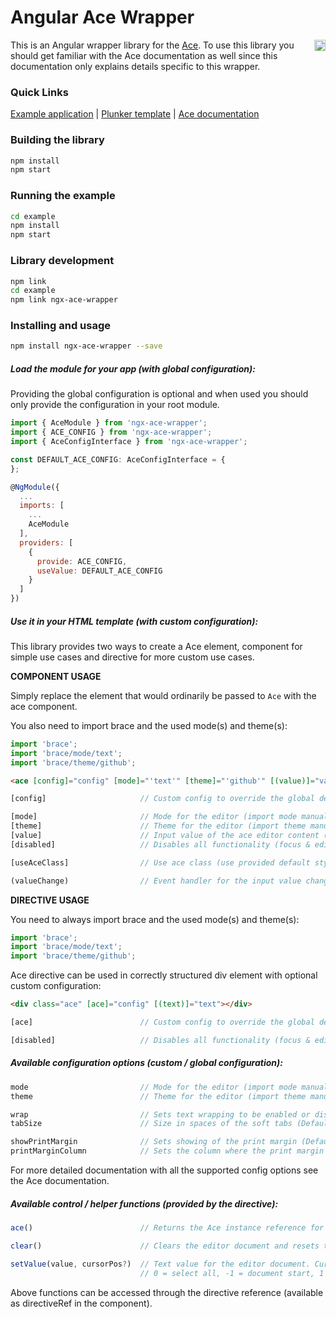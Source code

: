 # Angular Ace Wrapper

<a href="https://badge.fury.io/js/ngx-ace-wrapper"><img src="https://badge.fury.io/js/ngx-ace-wrapper.svg" align="right" alt="npm version" height="18"></a>

This is an Angular wrapper library for the [Ace](http://ace.c9.io/). To use this library you should get familiar with the Ace documentation as well since this documentation only explains details specific to this wrapper.

### Quick Links

[Example application](https://zefoy.github.io/ngx-ace-wrapper/)
 | 
[Plunker template](http://plnkr.co/edit/bV63lfTXDSBpMdqKfleU?p=preview)
 | 
[Ace documentation](http://ace.c9.io/#nav-api)

### Building the library

```bash
npm install
npm start
```

### Running the example

```bash
cd example
npm install
npm start
```

### Library development

```bash
npm link
cd example
npm link ngx-ace-wrapper
```

### Installing and usage

```bash
npm install ngx-ace-wrapper --save
```

##### Load the module for your app (with global configuration):

Providing the global configuration is optional and when used you should only provide the configuration in your root module.

```javascript
import { AceModule } from 'ngx-ace-wrapper';
import { ACE_CONFIG } from 'ngx-ace-wrapper';
import { AceConfigInterface } from 'ngx-ace-wrapper';

const DEFAULT_ACE_CONFIG: AceConfigInterface = {
};

@NgModule({
  ...
  imports: [
    ...
    AceModule
  ],
  providers: [
    {
      provide: ACE_CONFIG,
      useValue: DEFAULT_ACE_CONFIG
    }
  ]
})
```

##### Use it in your HTML template (with custom configuration):

This library provides two ways to create a Ace element, component for simple use cases and directive for more custom use cases.

**COMPONENT USAGE**

Simply replace the element that would ordinarily be passed to `Ace` with the ace component.

You also need to import brace and the used mode(s) and theme(s):

```javascript
import 'brace';
import 'brace/mode/text';
import 'brace/theme/github';
```

```html
<ace [config]="config" [mode]="'text'" [theme]="'github'" [(value)]="value"></ace>
```

```javascript
[config]                     // Custom config to override the global defaults.

[mode]                       // Mode for the editor (import mode manually!).
[theme]                      // Theme for the editor (import theme manually!).
[value]                      // Input value of the ace editor content (text).
[disabled]                   // Disables all functionality (focus & editing).

[useAceClass]                // Use ace class (use provided default styles).

(valueChange)                // Event handler for the input value change event.
```

**DIRECTIVE USAGE**

You need to always import brace and the used mode(s) and theme(s):

```javascript
import 'brace';
import 'brace/mode/text';
import 'brace/theme/github';
```

Ace directive can be used in correctly structured div element with optional custom configuration:

```html
<div class="ace" [ace]="config" [(text)]="text"></div>
```

```javascript
[ace]                        // Custom config to override the global defaults.

[disabled]                   // Disables all functionality (focus & editing).
```

##### Available configuration options (custom / global configuration):

```javascript
mode                         // Mode for the editor (import mode manually!).
theme                        // Theme for the editor (import theme manually!).

wrap                         // Sets text wrapping to be enabled or disabled.
tabSize                      // Size in spaces of the soft tabs (Default: 4).

showPrintMargin              // Sets showing of the print margin (Default: false).
printMarginColumn            // Sets the column where the print margin should be.
```

For more detailed documentation with all the supported config options see the Ace documentation.

##### Available control / helper functions (provided by the directive):

```javascript
ace()                        // Returns the Ace instance reference for full API access.

clear()                      // Clears the editor document and resets text selection.

setValue(value, cursorPos?)  // Text value for the editor document. Cursor position:
                             // 0 = select all, -1 = document start, 1 = document end.
```

Above functions can be accessed through the directive reference (available as directiveRef in the component).
